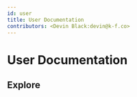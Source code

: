 ```yaml
---
id: user
title: User Documentation
contributors: <Devin Black:devin@k-f.co>
---
```


# User Documentation 

## Explore

